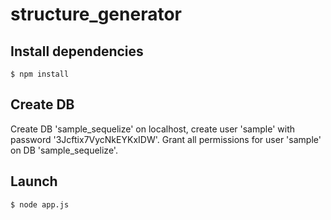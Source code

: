 # structure_generator

## Install dependencies

    $ npm install

## Create DB

Create DB 'sample_sequelize' on localhost, create user 'sample' with password '3Jcftix7VycNkEYKxIDW'. 
Grant all permissions for user 'sample' on DB 'sample_sequelize'.

## Launch

    $ node app.js